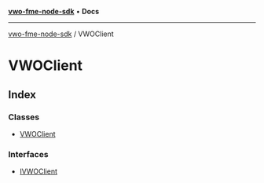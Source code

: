 [**vwo-fme-node-sdk**](../README.md) • **Docs**

---

[vwo-fme-node-sdk](../modules.md) / VWOClient

# VWOClient

## Index

### Classes

- [VWOClient](classes/VWOClient.md)

### Interfaces

- [IVWOClient](interfaces/IVWOClient.md)
